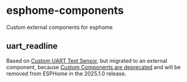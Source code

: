 # esphome-components
Custom external components for esphome

## uart_readline

Based on [Custom UART Text Sensor](https://esphome.io/cookbook/lambda_magic.html#custom-uart-text-sensor), but migrated to an external component, because [Custom Components are deprecated](https://esphome.io/guides/contributing#a-note-about-custom-components) and will be removed from ESPHome in the 2025.1.0 release.